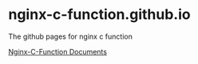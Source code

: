 # nginx-c-function.github.io
The github pages for nginx c function

[Nginx-C-Function Documents](https://nginx-c-function.github.io/)
